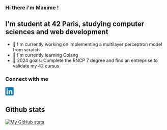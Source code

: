 ### Hi there i'm Maxime !

## I'm student at 42 Paris, studying computer sciences and web development

- 🔭 I'm currently working on implementing a multilayer perceptron model from scratch
- 🌱 I'm currently learning Golang
- 🥅 2024 goals: Complete the RNCP 7 degree and find an entreprise to validate my 42 cursus

### Connect with me

[<img
    src="./images/linkedin_logo.png"
    alt="linkedin_logo"
    title="Maxime Crespo linkedin"
    style="display: inline-block; margin: 0 auto; width: 26px"
/>](https://www.linkedin.com/in/maxime-crespo-a0b1a9171/)

## Github stats

[![My GitHub stats](https://github-readme-stats.vercel.app/api?username=macrespo42)](https://github.com/macrespo42)
